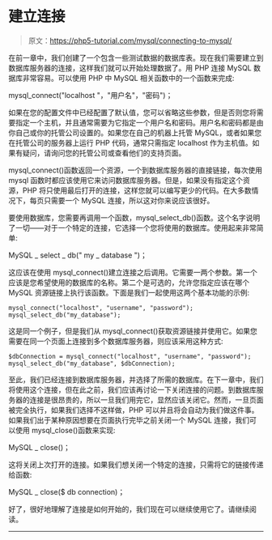 # 建立连接

> 原文：<https://php5-tutorial.com/mysql/connecting-to-mysql/>

在前一章中，我们创建了一个包含一些测试数据的数据库表。现在我们需要建立到数据库服务器的连接，这样我们就可以开始处理数据了。用 PHP 连接 MySQL 数据库非常容易。可以使用 PHP 中 MySQL 相关函数中的一个函数来完成:

mysql_connect("localhost "，"用户名"，"密码")；

如果在您的配置文件中已经配置了默认值，您可以省略这些参数，但是否则您将需要指定一个主机，并且通常需要为它指定一个用户名和密码。用户名和密码都是由你自己或你的托管公司设置的。如果您在自己的机器上托管 MySQL，或者如果您在托管公司的服务器上运行 PHP 代码，通常只需指定 localhost 作为主机值。如果有疑问，请询问您的托管公司或查看他们的支持页面。

mysql_connect()函数返回一个资源，一个到数据库服务器的直接链接，每次使用 mysql 函数时都应该使用它来访问数据库服务器。但是，如果没有指定这个资源，PHP 将只使用最后打开的连接，这样您就可以编写更少的代码。在大多数情况下，每页只需要一个 MySQL 连接，所以这对你来说应该很好。

要使用数据库，您需要再调用一个函数，mysql_select_db()函数。这个名字说明了一切——对于一个特定的连接，它选择一个您将使用的数据库。使用起来非常简单:

MySQL _ select _ db(" my _ database ")；

<input type="hidden" name="IL_IN_ARTICLE">

这应该在使用 mysql_connect()建立连接之后调用。它需要一两个参数。第一个应该是您希望使用的数据库的名称。第二个是可选的，允许您指定应该在哪个 MySQL 资源链接上执行该函数。下面是我们一起使用这两个基本功能的示例:

```
mysql_connect("localhost", "username", "password");
mysql_select_db("my_database");
```

这是同一个例子，但是我们从 mysql_connect()获取资源链接并使用它。如果您需要在同一个页面上连接到多个数据库服务器，则应该采用这种方式:

```
$dbConnection = mysql_connect("localhost", "username", "password");
mysql_select_db("my_database", $dbConnection);
```

至此，我们已经连接到数据库服务器，并选择了所需的数据库。在下一章中，我们将使用这个连接，但在此之前，我们应该再讨论一下关闭连接的问题。到数据库服务器的连接是很昂贵的，所以一旦我们用完它，显然应该关闭它。然而，一旦页面被完全执行，如果我们选择不这样做，PHP 可以并且将会自动为我们做这件事。如果我们出于某种原因想要在页面执行完毕之前关闭一个 MySQL 连接，我们可以使用 mysql_close()函数来实现:

MySQL _ close()；

这将关闭上次打开的连接。如果我们想关闭一个特定的连接，只需将它的链接传递给函数:

MySQL _ close($ db connection)；

好了，很好地理解了连接是如何开始的，我们现在可以继续使用它了。请继续阅读。

* * *